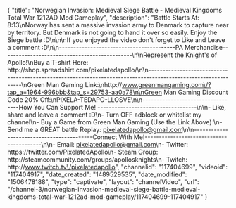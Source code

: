 {
    "title": "Norwegian Invasion: Medieval Siege Battle - Medieval Kingdoms Total War 1212AD Mod Gameplay",
    "description": "Battle Starts At: 8:13\nNorway has sent a massive invasion army to Denmark to capture near by territory.  But Denmark is not going to hand it over so easily.  Enjoy the Siege battle :D\n\n\nIf you enjoyed the video don't forget to Like and Leave a comment :D\n\n-----------------------------------------PA Merchandise----------------------------------------------\n\nRepresent the Knight's of Apollo!\nBuy a T-shirt Here: http:\/\/shop.spreadshirt.com\/pixelatedapollo\/\n\n---------------------------------------------------------------------------------------------------------------\nGreen Man Gaming Link:\nhttp:\/\/www.greenmangaming.com\/?tap_a=1964-996bbb&tap_s=29753-aa0a78\n\nGreen Man Gaming Discount Code 20% Off:\nPIXELA-TEDAPO-LLOSVE\n\n----------------------------------How You Can Support Me! -----------------------------------\n\n- Like, share and leave a comment :D\n- Turn OFF adblock or whitelist my channel\n- Buy a Game from Green Man Gaming (Use the Link Above) \n- Send me a GREAT battle Replay: pixelatedapollo@gmail.com\n\n------------------------------------------Connect With Me!-----------------------------------------\n\n- Email: pixelatedapollo@gmail.com\n- Twitter: https:\/\/twitter.com\/PixelatedApollo\n- Steam Group:  http:\/\/steamcommunity.com\/groups\/apollosknights\n- Twitch: http:\/\/www.twitch.tv\/pixelatedapollo",
    "channelid": "117404699",
    "videoid": "117404917",
    "date_created": "1489529535",
    "date_modified": "1506478188",
    "type": "captivate",
    "layout": "channelVideo",
    "url": "\/channel-3\/norwegian-invasion-medieval-siege-battle-medieval-kingdoms-total-war-1212ad-mod-gameplay\/117404699-117404917"
}